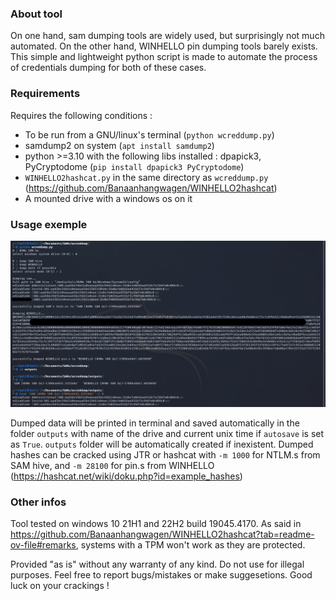 ### About tool
On one hand, sam dumping tools are widely used, but surprisingly not much automated. On the other hand, WINHELLO pin dumping tools barely exists.
This simple and lightweight python script is made to automate the process of credentials dumping for both of these cases.

### Requirements
Requires the following conditions :
 - To be run from a GNU/linux's terminal (`python wcreddump.py`)
 - samdump2 on system (`apt install samdump2`)
 - python >=3.10 with the following libs installed : dpapick3, PyCryptodome (`pip install dpapick3 PyCryptodome`)
 - `WINHELLO2hashcat.py` in the same directory as `wcreddump.py` (https://github.com/Banaanhangwagen/WINHELLO2hashcat)
 - A mounted drive with a windows os on it
 
### Usage exemple
<img alt="Exemple usage of wcreddump on a kali linux." src="https://github.com/truerustyy/wcreddump/blob/main/wcreddump%20exemple2.png">

Dumped data will be printed in terminal and saved automatically in the folder `outputs` with name of the drive and current unix time if `autosave` is set as `True`. `outputs` folder will be automatically created if inexistent.
Dumped hashes can be cracked using JTR or hashcat with `-m 1000` for NTLM.s from SAM hive, and `-m 28100` for pin.s from WINHELLO (https://hashcat.net/wiki/doku.php?id=example_hashes)

### Other infos
Tool tested on windows 10 21H1 and 22H2 build 19045.4170.
As said in https://github.com/Banaanhangwagen/WINHELLO2hashcat?tab=readme-ov-file#remarks, systems with a TPM won't work as they are protected.

Provided "as is" without any warranty of any kind. Do not use for illegal purposes.
Feel free to report bugs/mistakes or make suggesetions.
Good luck on your crackings !
